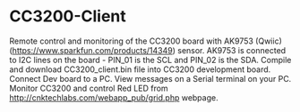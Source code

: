# CC3200-Client
Remote control and monitoring of the CC3200 board with AK9753 (Qwiic) (https://www.sparkfun.com/products/14349) sensor.
AK9753 is connected to I2C lines on the board - PIN_01 is the SCL and PIN_02 is the SDA. Compile and download CC3200_client.bin file into CC3200 development board. Connect Dev board to a PC. View messages on a Serial terminal on your PC. Monitor CC3200 and control Red LED from http://cnktechlabs.com/webapp_pub/grid.php webpage.
